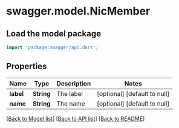 # swagger.model.NicMember

## Load the model package
```dart
import 'package:swagger/api.dart';
```

## Properties
Name | Type | Description | Notes
------------ | ------------- | ------------- | -------------
**label** | **String** | The label | [optional] [default to null]
**name** | **String** | The name | [optional] [default to null]

[[Back to Model list]](../README.md#documentation-for-models) [[Back to API list]](../README.md#documentation-for-api-endpoints) [[Back to README]](../README.md)


